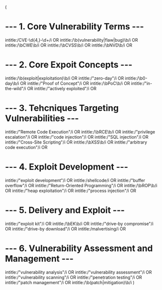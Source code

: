 (
  # --- 1. Core Vulnerability Terms ---
  intitle:/CVE-\d{4,}-\d+/i OR
  intitle:/\b(vulnerability|flaw|bug)\b/i OR
  intitle:/\bCWE\b/i OR
  intitle:/\bCVSS\b/i OR
  intitle:/\bNVD\b/i OR

  # --- 2. Core Expoit Concepts ---
  intitle:/\b(exploit|exploitation)\b/i OR
  intitle:/"zero-day"/i OR
  intitle:/\b0-day\b/i OR
  intitle:/"Proof of Concept"/i OR
  intitle:/\bPoC\b/i OR
  intitle:/"in-the-wild"/i OR
  intitle:/"actively exploited"/i OR

  # --- 3. Tehcniques Targeting Vulnerabilities ---
  intitle:/"Remote Code Execution"/i OR
  intitle:/\bRCE\b/i OR
  intitle:/"privilege escalation"/i OR
  intitle:/"code injection"/i OR
  intitle:/"SQL injection"/i OR
  intitle:/"Cross-Site Scripting"/i OR
  intitle:/\bXSS\b/i OR
  intitle:/"arbitrary code execution"/i OR

  # --- 4. Exploit Development ---
  intitle:/"exploit development"/i OR
  intitle:/shellcode/i OR
  intitle:/"buffer overflow"/i OR
  intitle:/"Return-Oriented Programming"/i OR
  intitle:/\bROP\b/i OR
  intitle:/"heap exploitation"/i OR
  intitle:/"process injection"/i OR

  # --- 5. Delivery and Exploit ---
  intitle:/"exploit kit"/i OR
  intitle:/\bEK\b/i OR
  intitle:/"drive-by compromise"/i OR
  intitle:/"drive-by download"/i OR
  intitle:/malvertising/i OR

  # --- 6. Vulnerability Assessment and Management ---
  intitle:/"vulnerability analysis"/i OR
  intitle:/"vulnerability assessment"/i OR
  intitle:/"vulnerability scanning"/i OR
  intitle:/"penetration testing"/i OR
  intitle:/"patch management"/i OR
  intitle:/\b(patch|mitigation)\b/i
)